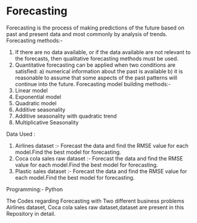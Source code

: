# Forecasting
Forecasting is the process of making predictions of the future based on past and present data and most commonly by analysis of trends.
 Forecasting methods:-
1)	If there are no data available, or if the data available are not relevant to the forecasts, then qualitative forecasting methods must be used.
2)	Quantitative forecasting can be applied when two conditions are satisfied:
a)	numerical information about the past is available
b)	it is reasonable to assume that some aspects of the past patterns will continue into the future.
Forecasting model building methods:-
1)	Linear model
2)	Exponential model
3)	Quadratic model
4)	Additive seasonality 
5)	Additive seasonality with quadratic trend	
6)	Multiplicative Seasonality
	

Data Used :
1)	Airlines dataset :- Forecast the data and find the RMSE value for each model.Find the best model for forecasting.
2)	Coca cola sales raw dataset :- Forecast the data and find the RMSE value for each model.Find the best model for forecasting.
3)	Plastic sales dataset :-  Forecast the data and find the RMSE value for each model.Find the best model for forecasting.

Programming:- Python

The Codes regarding  Forecasting with Two different business problems Airlines dataset, Coca cola sales raw dataset,dataset are present in this Repository in detail.

